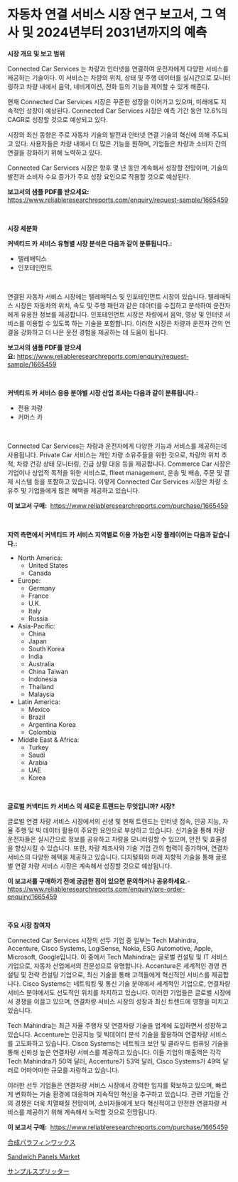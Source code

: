 <p><h1>자동차 연결 서비스 시장 연구 보고서, 그 역사 및 2024년부터 2031년까지의 예측</h1></p><p><strong>시장 개요 및 보고 범위</strong></p>
<p><p>Connected Car Services 는 차량과 인터넷을 연결하여 운전자에게 다양한 서비스를 제공하는 기술이다. 이 서비스는 차량의 위치, 상태 및 주행 데이터를 실시간으로 모니터링하고 차량 내에서 음악, 네비게이션, 전화 등의 기능을 제어할 수 있게 해준다.</p><p>현재 Connected Car Services 시장은 꾸준한 성장을 이어가고 있으며, 미래에도 지속적인 성장이 예상된다. Connected Car Services 시장은 예측 기간 동안 12.6%의 CAGR로 성장할 것으로 예상되고 있다.</p><p>시장의 최신 동향은 주로 자동차 기술의 발전과 인터넷 연결 기술의 혁신에 의해 주도되고 있다. 사용자들은 차량 내에서 더 많은 기능을 원하며, 기업들은 차량과 소비자 간의 연결을 강화하기 위해 노력하고 있다.</p><p>Connected Car Services 시장은 향후 몇 년 동안 계속해서 성장할 전망이며, 기술의 발전과 소비자 수요 증가가 주요 성장 요인으로 작용할 것으로 예상된다.</p></p>
<p><strong>보고서의 샘플 PDF를 받으세요:</strong> <a href="https://www.reliableresearchreports.com/enquiry/request-sample/1665459">https://www.reliableresearchreports.com/enquiry/request-sample/1665459</a></p>
<p>&nbsp;</p>
<p><strong>시장 세분화</strong></p>
<p><strong>커넥티드 카 서비스 유형별 시장 분석은 다음과 같이 분류됩니다.:</strong></p>
<p><ul><li>텔레매틱스</li><li>인포테인먼트</li></ul></p>
<p>&nbsp;</p>
<p><p>연결된 자동차 서비스 시장에는 텔레매틱스 및 인포테인먼트 시장이 있습니다. 텔레매틱스 시장은 자동차의 위치, 속도 및 주행 패턴과 같은 데이터를 수집하고 분석하여 운전자에게 유용한 정보를 제공합니다. 인포테인먼트 시장은 차량에서 음악, 영상 및 인터넷 서비스를 이용할 수 있도록 하는 기술을 포함합니다. 이러한 시장은 차량과 운전자 간의 연결을 강화하고 더 나은 운전 경험을 제공하는 데 도움이 됩니다.</p></p>
<p><strong>보고서의 샘플 PDF를 받으세요:</strong>&nbsp;<a href="https://www.reliableresearchreports.com/enquiry/request-sample/1665459">https://www.reliableresearchreports.com/enquiry/request-sample/1665459</a></p>
<p>&nbsp;</p>
<p><strong> 커넥티드 카 서비스 응용 분야별 시장 산업 조사는 다음과 같이 분류됩니다.:</strong></p>
<p><ul><li>전용 차량</li><li>커머스 카</li></ul></p>
<p>&nbsp;</p>
<p><p>Connected Car Services는 차량과 운전자에게 다양한 기능과 서비스를 제공하는데 사용됩니다. Private Car 서비스는 개인 차량 소유주들을 위한 것으로, 차량의 위치 추적, 차량 건강 상태 모니터링, 긴급 상황 대응 등을 제공합니다. Commerce Car 시장은 기업이나 상업적 목적을 위한 서비스로, flleet management, 운송 및 배송, 주문 및 결제 시스템 등을 포함하고 있습니다. 이렇게 Connected Car Services 시장은 차량 소유주 및 기업들에게 많은 혜택을 제공하고 있습니다.</p></p>
<p><strong>이 보고서 구매:</strong>&nbsp; <a href="https://www.reliableresearchreports.com/purchase/1665459">https://www.reliableresearchreports.com/purchase/1665459</a></p>
<p>&nbsp;</p>
<p><strong>지역 측면에서 커넥티드 카 서비스 지역별로 이용 가능한 시장 플레이어는 다음과 같습니다.:</strong></p>
<p><ul>
    <li>
        North America:
        <ul>
            <li>United States</li>
            <li>Canada</li>
        </ul>
    </li>
    <li>
        Europe:
        <ul>
            <li>Germany</li>
            <li>France</li>
            <li>U.K.</li>
            <li>Italy</li>
            <li>Russia</li>
        </ul>
    </li>
    <li>
        Asia-Pacific:
        <ul>
            <li>China</li>
            <li>Japan</li>
            <li>South Korea</li>
            <li>India</li>
            <li>Australia</li>
            <li>China Taiwan</li>
            <li>Indonesia</li>
            <li>Thailand</li>
            <li>Malaysia</li>
        </ul>
    </li>
    <li>
        Latin America:
        <ul>
            <li>Mexico</li>
            <li>Brazil</li>
            <li>Argentina Korea</li>
            <li>Colombia</li>
        </ul>
    </li>
    <li>
        Middle East & Africa:
        <ul>
            <li>Turkey</li>
            <li>Saudi</li>
            <li>Arabia</li>
            <li>UAE</li>
            <li>Korea</li>
        </ul>
    </li>
    </ul></p>
<p>&nbsp;</p>
<p><strong>글로벌 커넥티드 카 서비스 의 새로운 트렌드는 무엇입니까? 시장?</strong></p>
<p><p>글로벌 연결 차량 서비스 시장에서의 신생 및 현재 트렌드는 인터넷 접속, 인공 지능, 자율 주행 및 빅 데이터 활용이 주요한 요인으로 부상하고 있습니다. 신기술을 통해 차량 운전자들은 실시간으로 정보를 공유하고 차량을 모니터링할 수 있으며, 안전 및 효율성을 향상시킬 수 있습니다. 또한, 차량 제조사와 기술 기업 간의 협력이 증가하며, 연결차 서비스의 다양한 혜택을 제공하고 있습니다. 디지털화와 미래 지향적 기술을 통해 글로벌 연결 차량 서비스 시장은 계속해서 성장할 것으로 예상됩니다.</p></p>
<p><strong>이 보고서를 구매하기 전에 궁금한 점이 있으면 문의하거나 공유하세요.</strong>- <a href="https://www.reliableresearchreports.com/enquiry/pre-order-enquiry/1665459">https://www.reliableresearchreports.com/enquiry/pre-order-enquiry/1665459</a></p>
<p>&nbsp;</p>
<p><strong>주요 시장 참여자</strong></p>
<p><p>Connected Car Services 시장의 선두 기업 중 일부는 Tech Mahindra, Accenture, Cisco Systems, LogiSense, Nokia, ESG Automotive, Apple, Microsoft, Google입니다. 이 중에서 Tech Mahindra는 글로벌 컨설팅 및 IT 서비스 기업으로, 자동차 산업에서의 전문성으로 유명합니다. Accenture은 세계적인 경영 컨설팅 및 전략 컨설팅 기업으로, 최신 기술을 통해 고객들에게 혁신적인 서비스를 제공합니다. Cisco Systems는 네트워킹 및 통신 기술 분야에서 세계적인 기업으로, 연결차량 서비스 분야에서도 선도적인 위치를 차지하고 있습니다. 이러한 기업들은 글로벌 시장에서 경쟁을 이끌고 있으며, 연결차량 서비스 시장의 성장과 최신 트렌드에 영향을 미치고 있습니다.</p><p>Tech Mahindra는 최근 자율 주행차 및 연결차량 기술을 업계에 도입하면서 성장하고 있습니다. Accenture는 인공지능 및 빅데이터 분석 기술을 활용하여 연결차량 서비스를 고도화하고 있습니다. Cisco Systems는 네트워크 보안 및 클라우드 컴퓨팅 기술을 통해 신뢰성 높은 연결차량 서비스를 제공하고 있습니다. 이들 기업의 매출액은 각각 Tech Mahindra가 50억 달러, Accenture가 53억 달러, Cisco Systems가 49억 달러로 어마어마한 규모를 자랑하고 있습니다.</p><p>이러한 선두 기업들은 연결차량 서비스 시장에서 강력한 입지를 확보하고 있으며, 빠르게 변화하는 기술 환경에 대응하며 지속적인 혁신을 추구하고 있습니다. 관련 기업들 간의 경쟁은 더욱 치열해질 전망이며, 소비자들에게 보다 혁신적이고 안전한 연결차량 서비스를 제공하기 위해 계속해서 노력할 것으로 전망됩니다.</p></p>
<p><strong>이 보고서 구매:</strong>&nbsp;&nbsp;<a href="https://www.reliableresearchreports.com/purchase/1665459">https://www.reliableresearchreports.com/purchase/1665459</a></p>
<p><p><a href="https://github.com/ppmazlotr77499/Market-Research-Report-List-1/blob/main/938564815971.md">合成パラフィンワックス</a></p><p><a href="https://fearless-okapi-6c8.notion.site/Sandwich-Panels-Market-Research-Report-Provides-thorough-Industry-Overview-which-offers-an-In-Depth-b518b1df595a4157a2efe573e8b2e212">Sandwich Panels Market</a></p><p><a href="https://medium.com/@lucasrandall2020/%E3%82%B5%E3%83%B3%E3%83%97%E3%83%AB%E3%82%B9%E3%83%97%E3%83%AA%E3%83%83%E3%82%BF%E5%B8%82%E5%A0%B4-2031%E5%B9%B4%E3%81%BE%E3%81%A7%E3%81%AE%E3%83%88%E3%83%AC%E3%83%B3%E3%83%89-%E4%BA%88%E6%B8%AC-%E7%AB%B6%E4%BA%89%E5%88%86%E6%9E%90-e38e154ae026">サンプルスプリッター</a></p></p>
